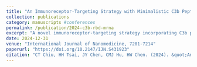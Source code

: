 ```yaml
---
title: "An Immunoreceptor-Targeting Strategy with Minimalistic C3b Peptide Fusion Enhances SARS-CoV-2 RBD mRNA Vaccine Immunogenicity"
collection: publications
category: manuscripts #conferences
permalink: /publication/2024-c3b-rbd-mrna
excerpt: "A novel immunoreceptor-targeting strategy incorporating C3b peptide fusion to improve SARS-CoV-2 RBD mRNA vaccine immunogenicity."
date: 2024-12-31
venue: "International Journal of Nanomedicine, 7201-7214"
paperurl: "https://doi.org/10.2147/IJN.S431923"
citation: "CT Chiu, HH Tsai, JY Chen, CMJ Hu, HW Chen. (2024). &quot;An Immunoreceptor-Targeting Strategy with Minimalistic C3b Peptide Fusion Enhances SARS-CoV-2 RBD mRNA Vaccine Immunogenicity.&quot; <i>International Journal of Nanomedicine</i>:7201-7214."
---
```


